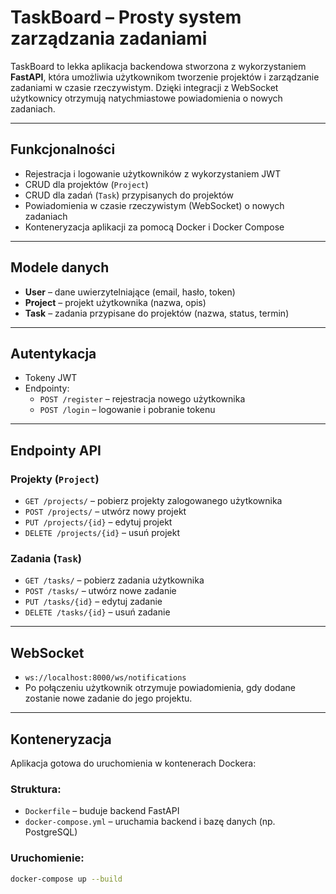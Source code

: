 # TaskBoard – Prosty system zarządzania zadaniami

TaskBoard to lekka aplikacja backendowa stworzona z wykorzystaniem **FastAPI**, która umożliwia użytkownikom tworzenie projektów i zarządzanie zadaniami w czasie rzeczywistym. Dzięki integracji z WebSocket użytkownicy otrzymują natychmiastowe powiadomienia o nowych zadaniach.

---

## Funkcjonalności

- Rejestracja i logowanie użytkowników z wykorzystaniem JWT
- CRUD dla projektów (`Project`)
- CRUD dla zadań (`Task`) przypisanych do projektów
- Powiadomienia w czasie rzeczywistym (WebSocket) o nowych zadaniach
- Konteneryzacja aplikacji za pomocą Docker i Docker Compose

---

## Modele danych

- **User** – dane uwierzytelniające (email, hasło, token)
- **Project** – projekt użytkownika (nazwa, opis)
- **Task** – zadania przypisane do projektów (nazwa, status, termin)

---

## Autentykacja

- Tokeny JWT
- Endpointy:
  - `POST /register` – rejestracja nowego użytkownika
  - `POST /login` – logowanie i pobranie tokenu

---

## Endpointy API

### Projekty (`Project`)
- `GET /projects/` – pobierz projekty zalogowanego użytkownika
- `POST /projects/` – utwórz nowy projekt
- `PUT /projects/{id}` – edytuj projekt
- `DELETE /projects/{id}` – usuń projekt

### Zadania (`Task`)
- `GET /tasks/` – pobierz zadania użytkownika
- `POST /tasks/` – utwórz nowe zadanie
- `PUT /tasks/{id}` – edytuj zadanie
- `DELETE /tasks/{id}` – usuń zadanie

---

## WebSocket

- `ws://localhost:8000/ws/notifications`
- Po połączeniu użytkownik otrzymuje powiadomienia, gdy dodane zostanie nowe zadanie do jego projektu.

---

## Konteneryzacja

Aplikacja gotowa do uruchomienia w kontenerach Dockera:

### Struktura:
- `Dockerfile` – buduje backend FastAPI
- `docker-compose.yml` – uruchamia backend i bazę danych (np. PostgreSQL)

### Uruchomienie:
```bash
docker-compose up --build
